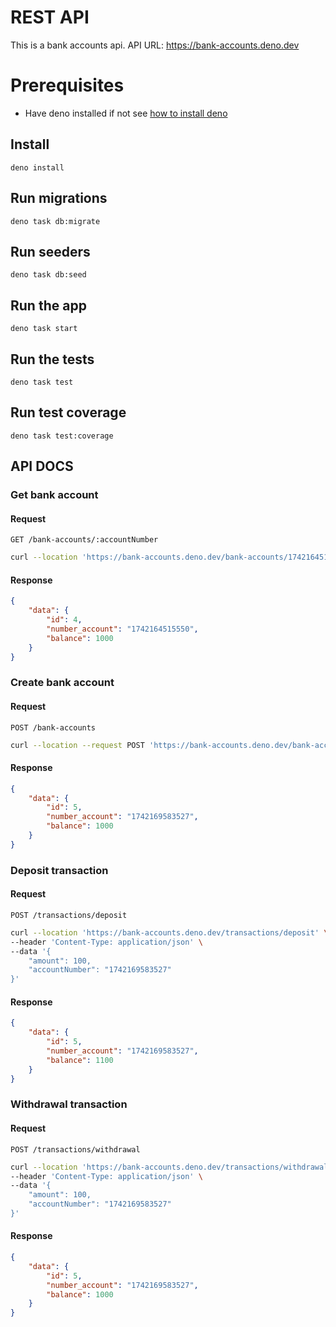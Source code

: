 # REST API

This is a bank accounts api. API URL: https://bank-accounts.deno.dev

# Prerequisites

- Have deno installed if not see
  [how to install deno](https://docs.deno.com/runtime/getting_started/installation/)

## Install

    deno install

## Run migrations

    deno task db:migrate

## Run seeders

    deno task db:seed

## Run the app

    deno task start

## Run the tests

    deno task test

## Run test coverage

    deno task test:coverage

## API DOCS

### Get bank account

#### Request

`GET /bank-accounts/:accountNumber`
```bash
curl --location 'https://bank-accounts.deno.dev/bank-accounts/1742164515550'
```

#### Response
```json
{
    "data": {
        "id": 4,
        "number_account": "1742164515550",
        "balance": 1000
    }
}
```

### Create bank account

#### Request

`POST /bank-accounts`
```bash
curl --location --request POST 'https://bank-accounts.deno.dev/bank-accounts'
```

#### Response
```json
{
    "data": {
        "id": 5,
        "number_account": "1742169583527",
        "balance": 1000
    }
}
```
### Deposit transaction

#### Request

`POST /transactions/deposit`
```bash
curl --location 'https://bank-accounts.deno.dev/transactions/deposit' \
--header 'Content-Type: application/json' \
--data '{
    "amount": 100,
    "accountNumber": "1742169583527"
}'
```

#### Response
```json
{
    "data": {
        "id": 5,
        "number_account": "1742169583527",
        "balance": 1100
    }
}
```

### Withdrawal transaction

#### Request

`POST /transactions/withdrawal`
```bash
curl --location 'https://bank-accounts.deno.dev/transactions/withdrawal' \
--header 'Content-Type: application/json' \
--data '{
    "amount": 100,
    "accountNumber": "1742169583527"
}'
```

#### Response
```json
{
    "data": {
        "id": 5,
        "number_account": "1742169583527",
        "balance": 1000
    }
}
```